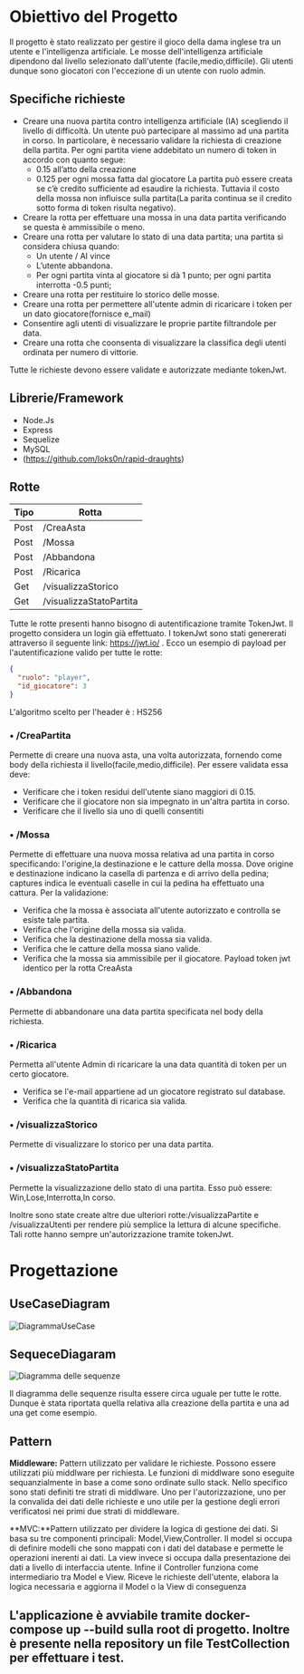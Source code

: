 # Obiettivo del Progetto

Il progetto è stato realizzato per gestire il gioco della dama inglese tra un utente e l'intelligenza artificiale. Le mosse dell'intelligenza artificiale dipendono dal livello selezionato dall'utente (facile,medio,difficile). Gli utenti dunque sono giocatori con l'eccezione di un utente con ruolo admin.

## Specifiche richieste

*	Creare una nuova partita contro intelligenza artificiale (IA) scegliendo il livello di difficoltà.
    Un utente può partecipare al massimo ad una partita in corso.
	In particolare, è necessario validare la richiesta di creazione della partita. Per ogni partita viene addebitato un numero di token in accordo con quanto segue:
    -	0.15 all’atto della creazione
    -	0.125 per ogni mossa fatta dal giocatore
	La partita può essere creata se c’è credito sufficiente ad esaudire la richiesta. Tuttavia il costo della mossa non influisce sulla partita(La parita continua se il credito sotto forma di token risulta negativo).
*	Creare la rotta per effettuare una mossa in una data partita verificando se questa è ammissibile o meno.
*	Creare una rotta per valutare lo stato di una data partita; una partita si considera chiusa quando:
    -	Un utente / AI vince
    -	L’utente abbandona.
    -	Per ogni partita vinta al giocatore si dà 1 punto; per ogni partita interrotta -0.5 punti;
*	Creare una rotta per restituire lo storico delle mosse.
*   Creare una rotta per permettere all'utente admin di ricaricare i token per un dato giocatore(fornisce e_mail)
*   Consentire agli utenti di visualizzare le proprie partite filtrandole per data.
*   Creare una rotta che coonsenta di visualizzare la classifica degli utenti ordinata per numero di vittorie.

Tutte le richieste devono essere validate e autorizzate mediante tokenJwt.


## Librerie/Framework

* Node.Js
* Express
* Sequelize
* MySQL
* (https://github.com/loks0n/rapid-draughts)

## Rotte

| Tipo        | Rotta 
|---------|----|
| Post    | /CreaAsta |
| Post    | /Mossa |
| Post    | /Abbandona |
| Post    | /Ricarica|
| Get     | /visualizzaStorico|
| Get     | /visualizzaStatoPartita|


Tutte le rotte presenti hanno bisogno di autentificazione tramite TokenJwt. Il progetto considera un login già effettuato. 
I tokenJwt sono stati genererati attraverso il seguente link: https://jwt.io/ . 
Ecco un esempio di payload per l'autentificazione valido per tutte le rotte:
```json
{
  "ruolo": "player",
  "id_giocatore": 3
}
```
L'algoritmo scelto per l'header è : HS256

### • /CreaPartita
Permette di creare una nuova asta, una volta autorizzata, fornendo come body della richiesta il livello(facile,medio,difficile).
Per essere validata essa deve:
- Verificare che i token residui dell'utente siano maggiori di 0.15.
- Verificare che il giocatore non sia impegnato in un'altra partita in corso.
- Verificare che il livello sia uno di quelli consentiti


### • /Mossa
Permette di effettuare una nuova mossa relativa ad una partita in corso specificando: l'origine,la destinazione e le catture della mossa. Dove origine e destinazione indicano la casella di partenza e di arrivo della pedina; captures indica le eventuali caselle in cui la pedina ha effettuato una cattura.
Per la validazione:
- Verifica che la mossa è associata all'utente autorizzato e controlla se esiste tale partita.
- Verifica che l'origine della mossa sia valida.
- Verifica che la destinazione della mossa sia valida.
- Verifica che le catture della mossa siano valide.
- Verifica che la mossa sia ammissibile per il giocatore.
Payload token jwt identico per la rotta CreaAsta
### • /Abbandona
Permette di abbandonare una data partita specificata nel body della richiesta.

### • /Ricarica
Permetta all'utente Admin di ricaricare la una data quantità di token per un certo giocatore.
- Verifica se l'e-mail appartiene ad un giocatore registrato sul database.
- Verifica che la quantità di ricarica sia valida.

### • /visualizzaStorico
Permette di visualizzare lo storico per una data partita.

### • /visualizzaStatoPartita
Permette la visualizzazione dello stato di una partita. Esso può essere: Win,Lose,Interrotta,In corso.

Inoltre sono state create altre due ulteriori rotte:/visualizzaPartite e /visualizzaUtenti per rendere più semplice la lettura di alcune specifiche. Tali rotte hanno sempre un'autorizzazione tramite tokenJwt.

# Progettazione
## UseCaseDiagram

![DiagrammaUseCase](./Utility/Diagrammi/UseCaseDiagram.png)


## SequeceDiagaram
![Diagramma delle sequenze](./Utility/Diagrammi/DiagrammaSequenze.png)

Il diagramma delle sequenze risulta essere circa uguale per tutte le rotte. Dunque è stata riportata quella relativa alla creazione della partita e una ad una get come esempio.

## Pattern

**Middleware:** Pattern utilizzato per validare le richieste. Possono essere utilizzati più middlware per richiesta. Le funzioni di middlware sono eseguite sequanzialmente in base a come sono ordinate sullo stack. Nello specifico sono stati definiti tre strati di middlware. Uno per l'autorizzazione, uno per la convalida dei dati delle richieste e uno utile per la gestione degli errori verificatosi nei primi due strati di middleware.

**MVC:**Pattern utilizzato per dividere la logica di gestione dei dati. Si basa su tre componenti principali: Model,View,Controller. Il model si occupa di definire modelli che sono mappati con i dati del database e permette le operazioni inerenti ai dati. La view invece si occupa dalla presentazione dei dati a livello di interfaccia utente. Infine il Controller funziona come intermediario tra Model e View. Riceve le richieste dell'utente, elabora la logica necessaria e aggiorna il Model o la View di conseguenza

## L'applicazione è avviabile tramite docker-compose up --build sulla root di progetto. Inoltre è presente nella repository un file TestCollection per effettuare i test.

